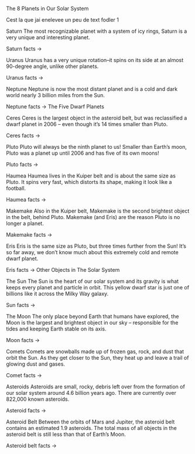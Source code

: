The 8 Planets in Our Solar System

Cest la que jai enelevee un peu de text fodler 1


Saturn
The most recognizable planet with a system of icy rings, Saturn is a very unique and interesting planet.

Saturn facts →

Uranus
Uranus has a very unique rotation–it spins on its side at an almost 90-degree angle, unlike other planets.

Uranus facts →

Neptune
Neptune is now the most distant planet and is a cold and dark world nearly 3 billion miles from the Sun.

Neptune facts →
The Five Dwarf Planets

Ceres
Ceres is the largest object in the asteroid belt, but was reclassified a dwarf planet in 2006 – even though it’s 14 times smaller than Pluto.

Ceres facts →

Pluto
Pluto will always be the ninth planet to us! Smaller than Earth’s moon, Pluto was a planet up until 2006 and has five of its own moons!

Pluto facts →

Haumea
Haumea lives in the Kuiper belt and is about the same size as Pluto. It spins very fast, which distorts its shape, making it look like a football.

Haumea facts →

Makemake
Also in the Kuiper belt, Makemake is the second brightest object in the belt, behind Pluto. Makemake (and Eris) are the reason Pluto is no longer a planet.

Makemake facts →

Eris
Eris is the same size as Pluto, but three times further from the Sun! It’s so far away, we don’t know much about this extremely cold and remote dwarf planet.

Eris facts →
Other Objects in The Solar System

The Sun
The Sun is the heart of our solar system and its gravity is what keeps every planet and particle in orbit. This yellow dwarf star is just one of billions like it across the Milky Way galaxy.

Sun facts →

The Moon
The only place beyond Earth that humans have explored, the Moon is the largest and brightest object in our sky – responsible for the tides and keeping Earth stable on its axis.

Moon facts →

Comets
Comets are snowballs made up of frozen gas, rock, and dust that orbit the Sun. As they get closer to the Sun, they heat up and leave a trail of glowing dust and gases.

Comet facts →

Asteroids
Asteroids are small, rocky, debris left over from the formation of our solar system around 4.6 billion years ago. There are currently over 822,000 known asteroids.

Asteroid facts →

Asteroid Belt
Between the orbits of Mars and Jupiter, the asteroid belt contains an estimated 1.9 asteroids. The total mass of all objects in the asteroid belt is still less than that of Earth’s Moon.

Asteroid belt facts →
